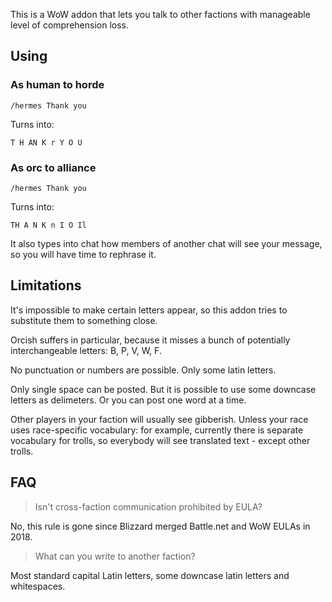 This is a WoW addon that lets you talk to other factions with manageable level of comprehension loss.

## Using
### As human to horde
```
/hermes Thank you
```
Turns into:
```
T H AN K r Y O U
```
### As orc to alliance
```
/hermes Thank you
```
Turns into:
```
TH A N K n I O Il
```
It also types into chat how members of another chat will see your message, so you will have time to rephrase it.

## Limitations
It's impossible to make certain letters appear, so this addon tries to substitute them to something close.

Orcish suffers in particular, because it misses a bunch of potentially interchangeable letters: B, P, V, W, F.

No punctuation or numbers are possible. Only some latin letters.

Only single space can be posted. But it is possible to use some downcase letters as delimeters. Or you can post one word at a time.

Other players in your faction will usually see gibberish. Unless your race uses race-specific vocabulary: for example, currently there is separate vocabulary for trolls, so everybody will see translated text - except other trolls.

## FAQ
> Isn't cross-faction communication prohibited by EULA?

No, this rule is gone since Blizzard merged Battle.net and WoW EULAs in 2018.

> What can you write to another faction?

Most standard capital Latin letters, some downcase latin letters and whitespaces.
